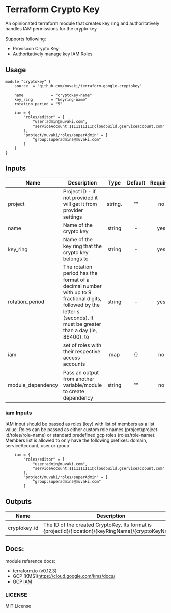 # Terraform Crypto Key
An opinionated terraform module that creates key ring and authoritatively handles IAM permissions for the crypto key


Supports following:
- Provisoon Crypto Key
- Authoritatively manage key IAM Roles


## Usage


```hcl
module "cryptokey" {
    source  = "github.com/muvaki/terraform-google-cryptokey"

    name            = "cryptokey-name"
    key_ring        = "keyring-name"
    rotation_period = "5"

    iam = {
        "roles/editor" = [
            "user:admin@muvaki.com",
            "serviceAccount:1111111111@cloudbuild.gserviceaccount.com"
        ],
        "project/muvaki/roles/superAdmin" = [
            "group:superadmins@muvaki.com"
        ]
    }
}
```

## Inputs

| Name | Description | Type | Default | Required |
|------|-------------|:----:|:-----:|:-----:|
| project | Project ID - if not provided it will get it from provider settings | string. | "" | no |
| name | Name of the crypto key | string | - | yes |
| key_ring | Name of the key ring that the crypto key belongs to | string | - | yes |
| rotation_period | The rotation period has the format of a decimal number with up to 9 fractional digits, followed by the letter s (seconds). It must be greater than a day (ie, 86400). to | string | - | yes |
| iam |  set of roles with their respective access accounts | map | {} | no |
| module_dependency | Pass an output from another variable/module to create dependency | string | "" | no |

### iam Inputs

IAM input should be passed as roles (key) with list of members as a list value. Roles can be passed as either custom role names (project/project-id/roles/role-name) or standard predefined gcp roles (roles/role-name). Members list is allowed to only have the following prefixes: domain, serviceAccount, user or group.

```hcl
    iam = {
        "roles/editor" = [
            "user:admin@muvaki.com",
            "serviceAccount:1111111111@cloudbuild.gserviceaccount.com"
        ],
        "project/muvaki/roles/superAdmin" = [
            "group:superadmins@muvaki.com"
        ]
```

## Outputs

| Name | Description | 
|------|-------------|
| cryptokey_id | The ID of the created CryptoKey. Its format is {projectId}/{location}/{keyRingName}/{cryptoKeyName}. |


## Docs:

module reference docs: 
- terraform.io (v0.12.3)
- GCP [KMS](https://cloud.google.com/kms/docs/
- GCP [IAM](https://cloud.google.com/iam/)

### LICENSE

MIT License